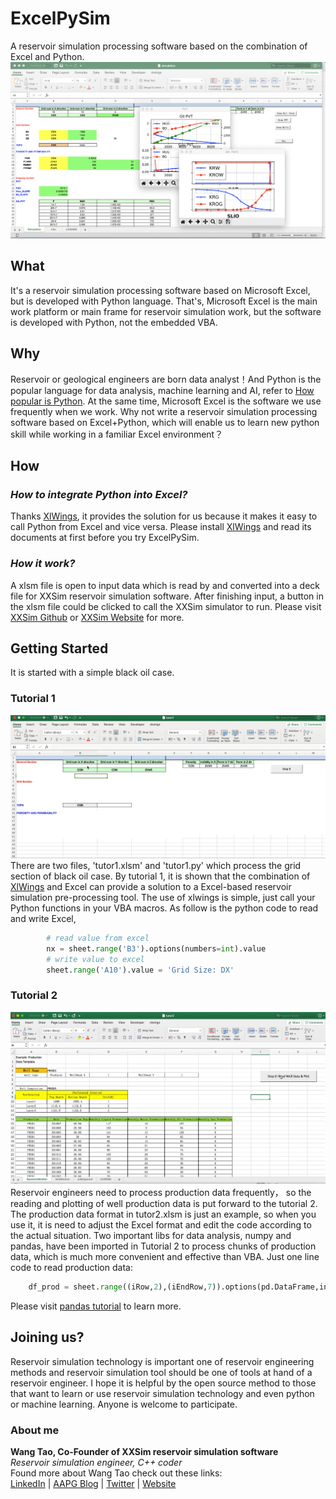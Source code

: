 # ExcelPySim
A reservoir simulation processing software based on the combination of Excel and Python. ![main banner](material/pythonExcel.png?raw=True "main banner")

## What
It's a reservoir simulation processing software based on Microsoft Excel, but is developed with Python language. That's, Microsoft Excel is the main work platform or main frame for reservoir simulation work, but the software is  developed with Python, not the embedded VBA. 
## Why
Reservoir or geological engineers are born data analyst！And Python is the popular language for data analysis, machine learning and AI, refer to [How popular is Python](https://www.quora.com/How-popular-is-python "Python is popular"). At the same time, Microsoft Excel is the software we use frequently when we work. Why not write a reservoir simulation processing software based on Excel+Python, which will enable us to learn new python skill while working in a familiar Excel environment？
## How
### *How to integrate Python into Excel?*  
Thanks [XlWings](https://github.com/ZoomerAnalytics/xlwings "XlWings"), it provides the solution for us because it makes it easy to call Python from Excel and vice versa. Please install [XlWings](https://github.com/ZoomerAnalytics/xlwings "XlWings") and read its documents at first before you try ExcelPySim. 
### *How it work?*   
A xlsm file is open to input data which is read by and converted into a deck file for XXSim reservoir simulation software. After finishing input, a button in the xlsm file could be clicked to call the XXSim simulator to run. Please visit [XXSim Github](https://github.com/ReservoirSimulator/XXSim "xxsim") or [XXSim Website](https://www.peclouds.com "xxsim website") for more.  
## Getting Started
It is started with a simple black oil case.
### Tutorial 1   
![tutor 1](material/tutor1.2019-02-14.gif?raw=True "tutor1 dynamic")
There are two files, 'tutor1.xlsm' and 'tutor1.py' which process the grid section of black oil case.  By tutorial 1, it is shown that the combination of [XlWings](https://github.com/ZoomerAnalytics/xlwings "XlWings") and Excel can provide a solution to a Excel-based reservoir simulation pre-processing tool. The use of xlwings is simple, just call your Python functions in your VBA macros. As follow is the python code to read and write Excel,
```python
        # read value from excel
        nx = sheet.range('B3').options(numbers=int).value
        # write value to excel
        sheet.range('A10').value = 'Grid Size: DX'
```

### Tutorial 2
![tutor 2](material/tutor2.gif?raw=True "tutor2 dynamic")
Reservoir engineers need to process production data frequently， so the reading and plotting of well production data is put forward to the tutorial 2. The production data format in tutor2.xlsm is just an example, so when you use it, it is need to adjust the Excel format and edit the code according to the actual situation. Two important libs for data analysis, numpy and pandas, have been imported in Tutorial 2 to process chunks of production data, which is much more convenient and effective than VBA. Just one line code to read production data:
```python
    df_prod = sheet.range((iRow,2),(iEndRow,7)).options(pd.DataFrame,index=False).value
```
Please visit [pandas tutorial](https://pandas.pydata.org/pandas-docs/stable/getting_started/tutorials.html "Pandas") to learn more.
## Joining us?
Reservoir simulation technology is important one of reservoir engineering methods and reservoir simulation tool should be one of tools at hand of a reservoir engineer. I hope it is helpful by the open source method to those that want to learn or use reservoir simulation technology and even python or machine learning. Anyone is welcome to participate.  
### About me
**Wang Tao, Co-Founder of XXSim reservoir simulation software**   
*Reservoir simulation engineer, C++ coder*  
Found more about Wang Tao check out these links:  
[LinkedIn](https://www.linkedin.com/in/tao-wang-xxsim/ "Linkedin") | [AAPG Blog](https://www.aapg.org/publications/blogs/learn/article/Articleid/42130/interview-with-tao-wang-pecloud "aapg") | [Twitter](https://twitter.com/wangtao74 "Twitter") | [Website](https://www.peclouds.com "peclouds")

